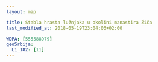 ```yaml
---
layout: map

title: Stabla hrasta lužnjaka u okolini manastira Žiča
last_modified_at: 2018-05-19T23:04:06+02:00

WDPA: [555588979]
geoSrbija:
  L1_182: [11]
---
```

